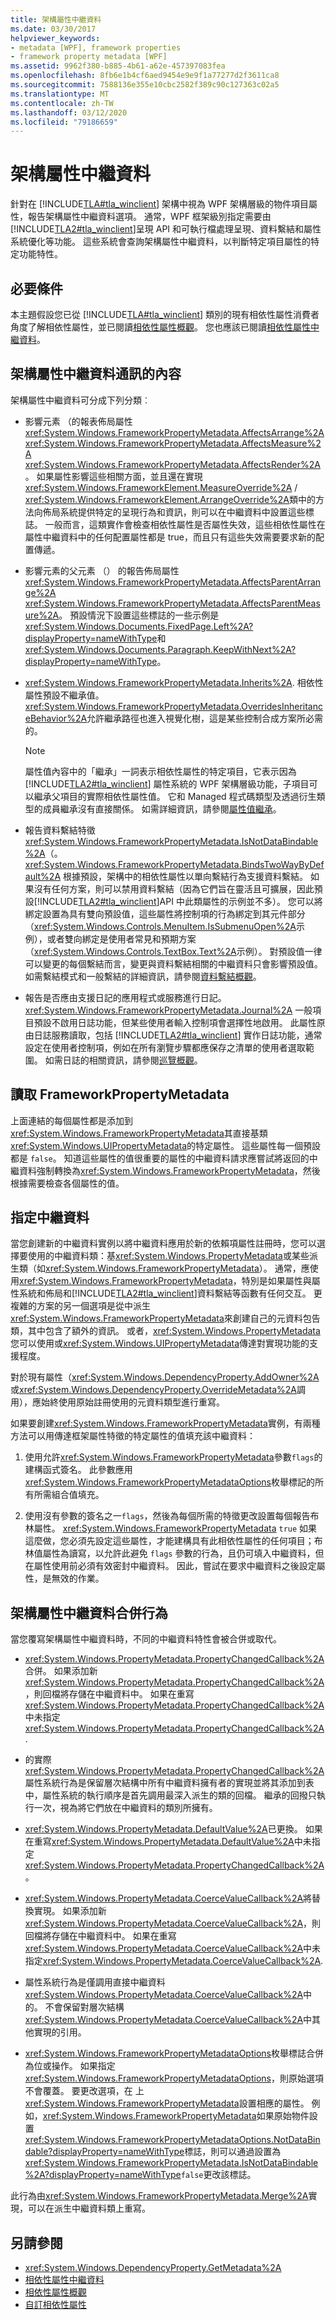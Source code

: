 ```yaml
---
title: 架構屬性中繼資料
ms.date: 03/30/2017
helpviewer_keywords:
- metadata [WPF], framework properties
- framework property metadata [WPF]
ms.assetid: 9962f380-b885-4b61-a62e-457397083fea
ms.openlocfilehash: 8fb6e1b4cf6aed9454e9e9f1a77277d2f3611ca8
ms.sourcegitcommit: 7588136e355e10cbc2582f389c90c127363c02a5
ms.translationtype: MT
ms.contentlocale: zh-TW
ms.lasthandoff: 03/12/2020
ms.locfileid: "79186659"
---
```

# <a name="framework-property-metadata"></a>架構屬性中繼資料
針對在 [!INCLUDE[TLA#tla_winclient](../../../../includes/tlasharptla-winclient-md.md)] 架構中視為 WPF 架構層級的物件項目屬性，報告架構屬性中繼資料選項。 通常，WPF 框架級別指定需要由[!INCLUDE[TLA2#tla_winclient](../../../../includes/tla2sharptla-winclient-md.md)]呈現 API 和可執行檔處理呈現、資料繫結和屬性系統優化等功能。 這些系統會查詢架構屬性中繼資料，以判斷特定項目屬性的特定功能特性。  

<a name="prerequisites"></a>
## <a name="prerequisites"></a>必要條件  
 本主題假設您已從 [!INCLUDE[TLA#tla_winclient](../../../../includes/tlasharptla-winclient-md.md)] 類別的現有相依性屬性消費者角度了解相依性屬性，並已閱讀[相依性屬性概觀](dependency-properties-overview.md)。 您也應該已閱讀[相依性屬性中繼資料](dependency-property-metadata.md)。  
  
<a name="What_Is_Communicated_by_Framework_Property"></a>
## <a name="what-is-communicated-by-framework-property-metadata"></a>架構屬性中繼資料通訊的內容  
 架構屬性中繼資料可分成下列分類︰  
  
- 影響元素 （的報表佈局屬性<xref:System.Windows.FrameworkPropertyMetadata.AffectsArrange%2A> <xref:System.Windows.FrameworkPropertyMetadata.AffectsMeasure%2A> <xref:System.Windows.FrameworkPropertyMetadata.AffectsRender%2A>。 如果屬性影響這些相關方面，並且還在實現<xref:System.Windows.FrameworkElement.MeasureOverride%2A> / <xref:System.Windows.FrameworkElement.ArrangeOverride%2A>類中的方法向佈局系統提供特定的呈現行為和資訊，則可以在中繼資料中設置這些標誌。 一般而言，這類實作會檢查相依性屬性是否屬性失效，這些相依性屬性在屬性中繼資料中的任何配置屬性都是 true，而且只有這些失效需要要求新的配置傳遞。  
  
- 影響元素的父元素 （） 的報告佈局屬性<xref:System.Windows.FrameworkPropertyMetadata.AffectsParentArrange%2A> <xref:System.Windows.FrameworkPropertyMetadata.AffectsParentMeasure%2A>。 預設情況下設置這些標誌的一些示例是<xref:System.Windows.Documents.FixedPage.Left%2A?displayProperty=nameWithType>和<xref:System.Windows.Documents.Paragraph.KeepWithNext%2A?displayProperty=nameWithType>。  
  
- <xref:System.Windows.FrameworkPropertyMetadata.Inherits%2A>. 相依性屬性預設不繼承值。 <xref:System.Windows.FrameworkPropertyMetadata.OverridesInheritanceBehavior%2A>允許繼承路徑也進入視覺化樹，這是某些控制合成方案所必需的。  
  
    > [!NOTE]
    > 屬性值內容中的「繼承」一詞表示相依性屬性的特定項目，它表示因為 [!INCLUDE[TLA2#tla_winclient](../../../../includes/tla2sharptla-winclient-md.md)] 屬性系統的 WPF 架構層級功能，子項目可以繼承父項目的實際相依性屬性值。 它和 Managed 程式碼類型及透過衍生類型的成員繼承沒有直接關係。 如需詳細資訊，請參閱[屬性值繼承](property-value-inheritance.md)。  
  
- 報告資料繫結特徵<xref:System.Windows.FrameworkPropertyMetadata.IsNotDataBindable%2A>（。 <xref:System.Windows.FrameworkPropertyMetadata.BindsTwoWayByDefault%2A> 根據預設，架構中的相依性屬性以單向繫結行為支援資料繫結。 如果沒有任何方案，則可以禁用資料繫結（因為它們旨在靈活且可擴展，因此預設[!INCLUDE[TLA2#tla_winclient](../../../../includes/tla2sharptla-winclient-md.md)]API 中此類屬性的示例並不多）。 您可以將綁定設置為具有雙向預設值，這些屬性將控制項的行為綁定到其元件部分（<xref:System.Windows.Controls.MenuItem.IsSubmenuOpen%2A>示例），或者雙向綁定是使用者常見和預期方案（<xref:System.Windows.Controls.TextBox.Text%2A>示例）。 對預設值一律可以變更的每個繫結而言，變更與資料繫結相關的中繼資料只會影響預設值。 如需繫結模式和一般繫結的詳細資訊，請參閱[資料繫結概觀](../../../desktop-wpf/data/data-binding-overview.md)。  
  
- 報告是否應由支援日記的應用程式或服務進行日記。<xref:System.Windows.FrameworkPropertyMetadata.Journal%2A> 一般項目預設不啟用日誌功能，但某些使用者輸入控制項會選擇性地啟用。 此屬性原由日誌服務讀取，包括 [!INCLUDE[TLA2#tla_winclient](../../../../includes/tla2sharptla-winclient-md.md)] 實作日誌功能，通常設定在使用者控制項，例如在所有瀏覽步驟都應保存之清單的使用者選取範圍。 如需日誌的相關資訊，請參閱[巡覽概觀](../app-development/navigation-overview.md)。  
  
<a name="Reading_FrameworkPropertyMetadata"></a>
## <a name="reading-frameworkpropertymetadata"></a>讀取 FrameworkPropertyMetadata  
 上面連結的每個屬性都是添加到<xref:System.Windows.FrameworkPropertyMetadata>其直接基類<xref:System.Windows.UIPropertyMetadata>的特定屬性。 這些屬性每一個預設都是 `false`。 知道這些屬性的值很重要的屬性的中繼資料請求應嘗試將返回的中繼資料強制轉換為<xref:System.Windows.FrameworkPropertyMetadata>，然後根據需要檢查各個屬性的值。  
  
<a name="Specifying_Metadata"></a>
## <a name="specifying-metadata"></a>指定中繼資料  
 當您創建新的中繼資料實例以將中繼資料應用於新的依賴項屬性註冊時，您可以選擇要使用的中繼資料類：基<xref:System.Windows.PropertyMetadata>或某些派生類（如<xref:System.Windows.FrameworkPropertyMetadata>）。 通常，應使用<xref:System.Windows.FrameworkPropertyMetadata>，特別是如果屬性與屬性系統和佈局和[!INCLUDE[TLA2#tla_winclient](../../../../includes/tla2sharptla-winclient-md.md)]資料繫結等函數有任何交互。 更複雜的方案的另一個選項是從中派生<xref:System.Windows.FrameworkPropertyMetadata>來創建自己的元資料包告類，其中包含了額外的資訊。 或者，<xref:System.Windows.PropertyMetadata>您可以使用或<xref:System.Windows.UIPropertyMetadata>傳達對實現功能的支援程度。  
  
 對於現有屬性（<xref:System.Windows.DependencyProperty.AddOwner%2A>或<xref:System.Windows.DependencyProperty.OverrideMetadata%2A>調用），應始終使用原始註冊使用的元資料類型進行重寫。  
  
 如果要創建<xref:System.Windows.FrameworkPropertyMetadata>實例，有兩種方法可以用傳達框架屬性特徵的特定屬性的值填充該中繼資料：  
  
1. 使用允許<xref:System.Windows.FrameworkPropertyMetadata>參數`flags`的建構函式簽名。 此參數應用<xref:System.Windows.FrameworkPropertyMetadataOptions>枚舉標記的所有所需組合值填充。  
  
2. 使用沒有參數的簽名之一`flags`，然後為每個所需的特徵更改設置每個報告布林屬性。 <xref:System.Windows.FrameworkPropertyMetadata> `true` 如果這麼做，您必須先設定這些屬性，才能建構具有此相依性屬性的任何項目；布林值屬性為讀寫，以允許此避免 `flags` 參數的行為，且仍可填入中繼資料，但在屬性使用前必須有效密封中繼資料。 因此，嘗試在要求中繼資料之後設定屬性，是無效的作業。  
  
<a name="Framework_Property_Metadata_Merge_Behavior"></a>
## <a name="framework-property-metadata-merge-behavior"></a>架構屬性中繼資料合併行為  
 當您覆寫架構屬性中繼資料時，不同的中繼資料特性會被合併或取代。  
  
- <xref:System.Windows.PropertyMetadata.PropertyChangedCallback%2A>合併。 如果添加新<xref:System.Windows.PropertyMetadata.PropertyChangedCallback%2A>，則回檔將存儲在中繼資料中。 如果在重寫<xref:System.Windows.PropertyMetadata.PropertyChangedCallback%2A>中未指定<xref:System.Windows.PropertyMetadata.PropertyChangedCallback%2A>.  
  
- 的實際<xref:System.Windows.PropertyMetadata.PropertyChangedCallback%2A>屬性系統行為是保留層次結構中所有中繼資料擁有者的實現並將其添加到表中，屬性系統的執行順序是首先調用最深入派生的類的回檔。 繼承的回撥只執行一次，視為將它們放在中繼資料的類別所擁有。  
  
- <xref:System.Windows.PropertyMetadata.DefaultValue%2A>已更換。 如果在重寫<xref:System.Windows.PropertyMetadata.DefaultValue%2A>中未指定<xref:System.Windows.PropertyMetadata.PropertyChangedCallback%2A>。  
  
- <xref:System.Windows.PropertyMetadata.CoerceValueCallback%2A>將替換實現。 如果添加新<xref:System.Windows.PropertyMetadata.CoerceValueCallback%2A>，則回檔將存儲在中繼資料中。 如果在重寫<xref:System.Windows.PropertyMetadata.CoerceValueCallback%2A>中未指定<xref:System.Windows.PropertyMetadata.CoerceValueCallback%2A>.  
  
- 屬性系統行為是僅調用直接中繼資料<xref:System.Windows.PropertyMetadata.CoerceValueCallback%2A>中的。 不會保留對層次結構<xref:System.Windows.PropertyMetadata.CoerceValueCallback%2A>中其他實現的引用。  
  
- <xref:System.Windows.FrameworkPropertyMetadataOptions>枚舉標誌合併為位或操作。  如果指定<xref:System.Windows.FrameworkPropertyMetadataOptions>，則原始選項不會覆蓋。  要更改選項，在 上<xref:System.Windows.FrameworkPropertyMetadata>設置相應的屬性。 例如，<xref:System.Windows.FrameworkPropertyMetadata>如果原始物件設置<xref:System.Windows.FrameworkPropertyMetadataOptions.NotDataBindable?displayProperty=nameWithType>標誌，則可以通過設置為<xref:System.Windows.FrameworkPropertyMetadata.IsNotDataBindable%2A?displayProperty=nameWithType>`false`更改該標誌。  
  
 此行為由<xref:System.Windows.FrameworkPropertyMetadata.Merge%2A>實現，可以在派生中繼資料類上重寫。  
  
## <a name="see-also"></a>另請參閱

- <xref:System.Windows.DependencyProperty.GetMetadata%2A>
- [相依性屬性中繼資料](dependency-property-metadata.md)
- [相依性屬性概觀](dependency-properties-overview.md)
- [自訂相依性屬性](custom-dependency-properties.md)
